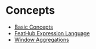 # Concepts

- [Basic Concepts](basic-concepts.md)
- [FeatHub Expression Language](expression-language.md)
- [Window Aggregations](window_aggregation.md)

